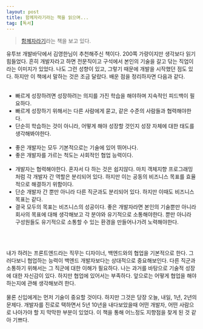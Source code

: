 ```yaml
---
layout: post
title: 함께자라기라는 책을 읽으며...
tag: [독서]
---
```


> [함께자라기](http://www.yes24.com/Product/Goods/67350256?pid=123487&cosemkid=go15446056295385363&gclid=Cj0KCQjw1tGUBhDXARIsAIJx01n4GJw7L4pJ5xttelnpm6UMOVbwK6eSg_zX_suJbRuzAPBAFKRj52UaAjxiEALw_wcB)라는 책을 보고 있다.

유투브 개발바닥에서 김영한님이 추천해주신 책이다. 200쪽 가량이지만 생각보다 읽기 힘들었다. 흔히 개발자라고 하면 전문직이고 구석에서 본인의 기술을 갈고 닦는 직업이라는 이미지가 있었다. 나도 그런 성향이 있고, 그렇기 때문에 개발을 시작했던 점도 있다. 하지만 이 책에서 말하는 것은 조금 달랐다. 배운 점을 정리하자면 다음과 같다.
<br><br>

- 빠르게 성장하려면 성장하려는 의지를 가진 학습을 해야하며 지속적인 피드백이 필요하다.
- 빠르게 성장하기 위해서는 다른 사람에게 묻고, 같은 수준의 사람들과 협력해야한다.
- 단순히 학습하는 것이 아니라, 어떻게 해야 성장할 것인지 성장 자체에 대한 태도를 생각해봐야한다.
  <br><br>
- 좋은 개발자는 모두 기본적으로는 기술에 있어 뛰어나다.
- 좋은 개발자를 가르는 척도는 사회적인 협업 능력이다.
  <br><br>
- 개발자는 협력해야한다. 혼자서 다 하는 것은 쉽지않다. 마치 객체지향 프로그래밍처럼 각 개발자 간 역할은 분리되어 있다. 하지만 이는 공동의 비즈니스 목표를 효율적으로 해결하기 위함이다.
- 단순 개발자 간 뿐만 아니라 다른 직군과도 분리되어 있다. 하지만 이때도 비즈니스 목표는 같다.
- 결국 모두의 목표는 비즈니스의 성공이다. 좋은 개발자라면 본인의 기술뿐만 아니라 회사의 목표에 대해 생각해보고 각 분야와 유기적으로 소통해야한다. 뿐만 아니라 구성원들도 유기적으로 소통할 수 있는 환경을 만들어나가려 노력해야한다.

<br><br>

내가 하려는 프론트엔드라는 직무는 디자이너, 백엔드와의 협업을 기본적으로 한다. 그러다보니 협업하는 능력이 백엔드 개발자보다는 상대적으로 중요해보인다. 다른 직군과 소통하기 위해서는 그 직군에 대한 이해가 필요하다. 나는 과거를 바탕으로 기술적 성장에 대한 자신감이 있다. 하지만 협업에 있어서는 부족하다. 앞으로는 어떻게 협업을 해야하는지에 관해 생각해보려 한다.
<br><br>
물론 신입에게는 먼저 기술이 중요할 것이다. 하지만 그것은 당장 오늘, 내일, 1년, 2년의 문제다. 개발자를 진로로 택하면서 5년 10년을 내다보았을때 어떤 개발자, 어떤 사람으로 나아가야 할 지 막막한 부분이 있었다. 이 책을 통해 어느정도 지향점을 찾게 된 것 같아 기쁘다.
